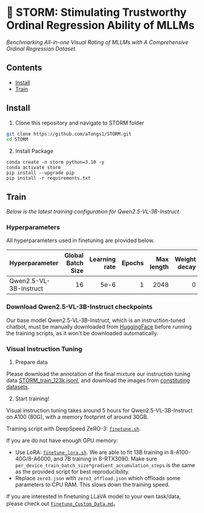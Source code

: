 # 🌋 STORM: Stimulating Trustworthy Ordinal Regression Ability of MLLMs
*Benchmarking All-in-one Visual Rating of MLLMs with A Comprehensive Ordinal Regression Dataset.*

## Contents
- [Install](#install)
- [Train](#train)

## Install
1. Clone this repository and navigate to STORM folder
```bash
git clone https://github.com/aTongs1/STORM.git
cd STORM
```

2. Install Package
```Shell
conda create -n storm python=3.10 -y
conda activate storm
pip install --upgrade pip
pip install -r requirements.txt
```

## Train
*Below is the latest training configuration for Qwen2.5-VL-3B-Instruct.*

### Hyperparameters
All hyperparameters used in finetuning are provided below.

| Hyperparameter | Global Batch Size | Learning rate | Epochs | Max length | Weight decay | Train type |
| --- | ---: | ---: | ---: | ---: | ---: | ---: |
| Qwen2.5-VL-3B-Instruct | 16 | 5e-6 | 1 | 2048 | 0 | full |

### Download Qwen2.5-VL-3B-Instruct checkpoints

Our base model Qwen2.5-VL-3B-Instruct, which is an instruction-tuned chatbot, must be manually downloaded from [HuggingFace](https://huggingface.co/Qwen/Qwen2.5-VL-3B-Instruct) before running the training scripts, as it won't be downloaded automatically.

### Visual Instruction Tuning

1. Prepare data

Please download the annotation of the final mixture our instruction tuning data [STORM_train_123k.jsonl](https://huggingface.co/datasets/ttlyy/ORD/tree/main/ORD), and download the images from [constituting datasets](https://huggingface.co/datasets/ttlyy/ORD).

2. Start training!

Visual instruction tuning takes around 5 hours for Qwen2.5-VL-3B-Instruct on A100 (80G), with a memory footprint of around 30GB. 

Training script with DeepSpeed ZeRO-3: [`finetune.sh`](https://github.com/haotian-liu/LLaVA/blob/main/scripts/v1_5/finetune.sh).

If you are do not have enough GPU memory:

- Use LoRA: [`finetune_lora.sh`](https://github.com/haotian-liu/LLaVA/blob/main/scripts/v1_5/finetune_lora.sh). We are able to fit 13B training in 8-A100-40G/8-A6000, and 7B training in 8-RTX3090. Make sure `per_device_train_batch_size*gradient_accumulation_steps` is the same as the provided script for best reproducibility.
- Replace `zero3.json` with `zero3_offload.json` which offloads some parameters to CPU RAM. This slows down the training speed.

If you are interested in finetuning LLaVA model to your own task/data, please check out [`Finetune_Custom_Data.md`](https://github.com/haotian-liu/LLaVA/blob/main/docs/Finetune_Custom_Data.md)。

